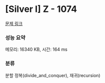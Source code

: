 # [Silver I] Z - 1074 

[문제 링크](https://www.acmicpc.net/problem/1074) 

### 성능 요약

메모리: 16340 KB, 시간: 164 ms

### 분류

분할 정복(divide_and_conquer), 재귀(recursion)

